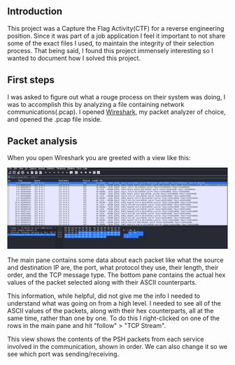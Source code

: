 ## Introduction
This project was a Capture the Flag Activity(CTF) for a reverse engineering position. Since it was part of a job application I feel it important to not share some of the exact files I used, to maintain the integrity of their selection process. That being said, I found this project immensely interesting so I wanted to document how I solved this project. 

## First steps
I was asked to figure out what a rouge process on their system was doing, I was to accomplish this by analyzing a file containing network communications(.pcap).
I opened [Wireshark](https://www.wireshark.org/), my packet analyzer of choice, and opened the .pcap file inside. 

## Packet analysis
When you open Wireshark you are greeted with a view like this: 

![pcap Screenshot](./pcapScreenshot.png)

The main pane contains some data about each packet like what the source and destination IP are, the port, what protocol they use, their length, their order, and the TCP message type. 
The bottom pane contains the actual hex values of the packet selected along with their ASCII counterparts. 

This information, while helpful, did not give me the info I needed to understand what was going on from a high level. I needed to see all of the ASCII values of the packets, along with their hex counterparts, all at the same time, rather than one by one. To do this I right-clicked on one of the rows in the main pane and hit "follow" > "TCP Stream". 

This view shows the contents of the PSH packets from each service involved in the communication, shown in order. We can also change it so we see which port was sending/receiving. 
